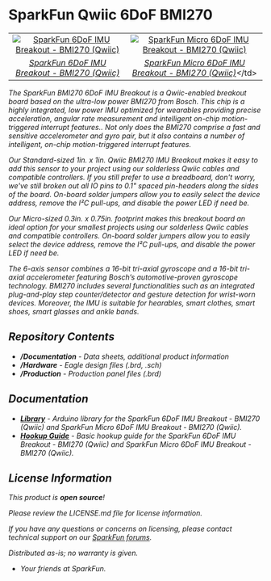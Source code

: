 SparkFun Qwiic 6DoF BMI270
========================================


<table class="table table-hover table-striped table-bordered">
    <tr align="center">
        <td><a href="https://www.sparkfun.com/products/22397"><img src="https://cdn.sparkfun.com/r/600-600/assets/parts/2/2/4/2/9/22397_1_1.jpg" alt="SparkFun 6DoF IMU Breakout - BMI270 (Qwiic)"></a></td>
        <td><a href="https://www.sparkfun.com/products/22398"><img src="https://cdn.sparkfun.com/r/600-600/assets/parts/2/2/4/3/0/22398_1_1.jpg" alt="SparkFun Micro 6DoF IMU Breakout - BMI270 (Qwiic)"></a></td>
    </tr>
    <tr align="center">
        <td><i><a href="https://www.sparkfun.com/products/22397">SparkFun 6DoF IMU Breakout - BMI270 (Qwiic)</a></td><i></td>
        <td><i><a href="https://www.sparkfun.com/products/22398">SparkFun Micro 6DoF IMU Breakout - BMI270 (Qwiic)</a><</i>/td>
    </tr>
</table>

The SparkFun BMI270 6DoF IMU Breakout is a Qwiic-enabled breakout board based on the ultra-low power BMI270 from Bosch. This chip is a highly integrated, low power IMU optimized for wearables providing precise acceleration, angular rate measurement and intelligent on-chip motion-triggered interrupt features.. Not only does the BMI270 comprise a fast and sensitive accelerometer and gyro pair, but it also contains a number of intelligent, on-chip motion-triggered interrupt features.  

Our Standard-sized 1in. x 1in. Qwiic BMI270 IMU Breakout makes it easy to add this sensor to your project using our solderless Qwiic cables and compatible controllers. If you still prefer to use a breadboard, don't worry, we've still broken out all IO pins to 0.1" spaced pin-headers along the sides of the board. On-board solder jumpers allow you to easily select the device address, remove the I²C pull-ups, and disable the power LED if need be. 

Our Micro-sized 0.3in. x 0.75in. footprint makes this breakout board an ideal option for your smallest projects using our solderless Qwiic cables and compatible controllers. On-board solder jumpers allow you to easily select the device address, remove the I²C pull-ups, and disable the power LED if need be. 

The 6-axis sensor combines a 16-bit tri-axial gyroscope and a 16-bit tri-axial accelerometer featuring Bosch’s automotive-proven gyroscope technology. BMI270 includes several functionalities such as an integrated plug-and-play step counter/detector and gesture detection for wrist-worn devices. Moreover, the IMU is suitable for hearables, smart clothes, smart shoes, smart glasses and ankle bands.


Repository Contents
-------------------

* **/Documentation** - Data sheets, additional product information
* **/Hardware** - Eagle design files (.brd, .sch)
* **/Production** - Production panel files (.brd)

Documentation
--------------
* **[Library](https://github.com/sparkfun/SparkFun_BMI270_Arduino_Library)** - Arduino library for the SparkFun 6DoF IMU Breakout - BMI270 (Qwiic) and SparkFun Micro 6DoF IMU Breakout - BMI270 (Qwiic).
* **[Hookup Guide](http://docs.sparkfun.com/SparkFun_Qwiic_6DoF_BMI270/)** - Basic hookup guide for the SparkFun 6DoF IMU Breakout - BMI270 (Qwiic) and SparkFun Micro 6DoF IMU Breakout - BMI270 (Qwiic). 

License Information
-------------------

This product is _**open source**_! 

Please review the LICENSE.md file for license information. 

If you have any questions or concerns on licensing, please contact technical support on our [SparkFun forums](https://forum.sparkfun.com/viewforum.php?f=152).

Distributed as-is; no warranty is given.

- Your friends at SparkFun.

_<COLLABORATION CREDIT>_

